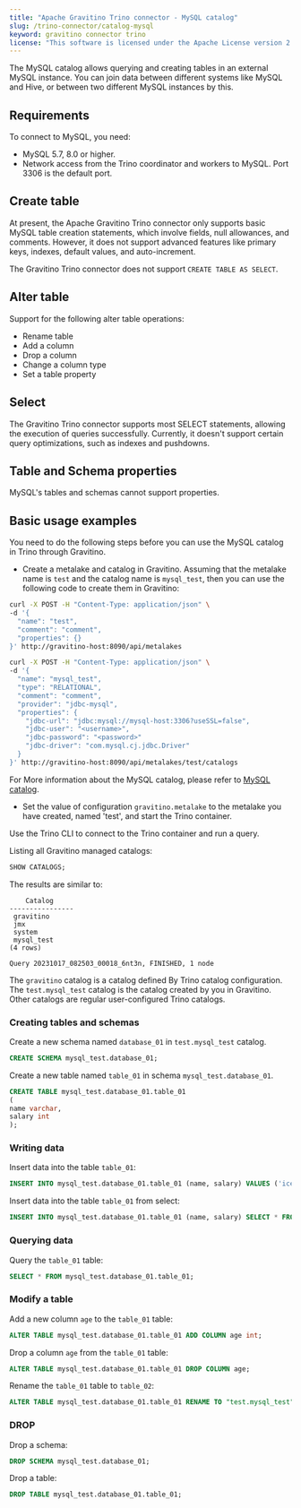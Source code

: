 ```yaml
---
title: "Apache Gravitino Trino connector - MySQL catalog"
slug: /trino-connector/catalog-mysql
keyword: gravitino connector trino
license: "This software is licensed under the Apache License version 2."
---
```


The MySQL catalog allows querying and creating tables in an external MySQL instance. 
You can join data between different systems like MySQL and Hive, or between two different MySQL instances by this.

## Requirements

To connect to MySQL, you need:
- MySQL 5.7, 8.0 or higher.
- Network access from the Trino coordinator and workers to MySQL. Port 3306 is the default port.

## Create table

At present, the Apache Gravitino Trino connector only supports basic MySQL table creation statements, which involve fields, null allowances, and comments. However, it does not support advanced features like primary keys, indexes, default values, and auto-increment.

The Gravitino Trino connector does not support `CREATE TABLE AS SELECT`.

## Alter table

Support for the following alter table operations:
- Rename table
- Add a column
- Drop a column
- Change a column type
- Set a table property

## Select

The Gravitino Trino connector supports most SELECT statements, allowing the execution of queries successfully.
Currently, it doesn't support certain query optimizations, such as indexes and pushdowns.

## Table and Schema properties

MySQL's tables and schemas cannot support properties.

## Basic usage examples

You need to do the following steps before you can use the MySQL catalog in Trino through Gravitino.

- Create a metalake and catalog in Gravitino. Assuming that the metalake name is `test` and the catalog name is `mysql_test`,
then you can use the following code to create them in Gravitino:

```bash
curl -X POST -H "Content-Type: application/json" \
-d '{
  "name": "test",
  "comment": "comment",
  "properties": {}
}' http://gravitino-host:8090/api/metalakes

curl -X POST -H "Content-Type: application/json" \
-d '{
  "name": "mysql_test",
  "type": "RELATIONAL",
  "comment": "comment",
  "provider": "jdbc-mysql",
  "properties": {
    "jdbc-url": "jdbc:mysql://mysql-host:3306?useSSL=false",
    "jdbc-user": "<username>",
    "jdbc-password": "<password>"
    "jdbc-driver": "com.mysql.cj.jdbc.Driver"
  }
}' http://gravitino-host:8090/api/metalakes/test/catalogs
```

For More information about the MySQL catalog, please refer to [MySQL catalog](../jdbc-mysql-catalog.md).

- Set the value of configuration `gravitino.metalake` to the metalake you have created, named 'test', and start the Trino container.

Use the Trino CLI to connect to the Trino container and run a query.

Listing all Gravitino managed catalogs:

```sql 
SHOW CATALOGS;
```

The results are similar to:

```text
    Catalog
----------------
 gravitino
 jmx
 system
 mysql_test
(4 rows)

Query 20231017_082503_00018_6nt3n, FINISHED, 1 node
```

The `gravitino` catalog is a catalog defined By Trino catalog configuration. 
The `test.mysql_test` catalog is the catalog created by you in Gravitino.
Other catalogs are regular user-configured Trino catalogs.

### Creating tables and schemas

Create a new schema named `database_01` in `test.mysql_test` catalog.

```sql
CREATE SCHEMA mysql_test.database_01;
```

Create a new table named `table_01` in schema `mysql_test.database_01`.

```sql
CREATE TABLE mysql_test.database_01.table_01
(
name varchar,
salary int
);
```

### Writing data

Insert data into the table `table_01`:

```sql
INSERT INTO mysql_test.database_01.table_01 (name, salary) VALUES ('ice', 12);
```

Insert data into the table `table_01` from select:

```sql
INSERT INTO mysql_test.database_01.table_01 (name, salary) SELECT * FROM "test.mysql_test".database_01.table_01;
```

### Querying data

Query the `table_01` table:

```sql
SELECT * FROM mysql_test.database_01.table_01;
```

### Modify a table

Add a new column `age` to the `table_01` table:

```sql
ALTER TABLE mysql_test.database_01.table_01 ADD COLUMN age int;
```

Drop a column `age` from the `table_01` table:

```sql
ALTER TABLE mysql_test.database_01.table_01 DROP COLUMN age;
```

Rename the `table_01` table to `table_02`:

```sql
ALTER TABLE mysql_test.database_01.table_01 RENAME TO "test.mysql_test".database_01.table_02;
```

### DROP

Drop a schema:

```sql
DROP SCHEMA mysql_test.database_01;
```

Drop a table:

```sql
DROP TABLE mysql_test.database_01.table_01;
```
